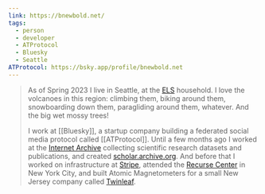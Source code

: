 ```yaml
---
link: https://bnewbold.net/
tags:
  - person
  - developer
  - ATProtocol
  - Bluesky
  - Seattle
ATProtocol: https://bsky.app/profile/bnewbold.net
---
```

> As of Spring 2023 I live in Seattle, at the [ELS](https://extraordinary.leastsquar.es/) household. I love the volcanoes in this region: climbing them, biking around them, snowboarding down them, paragliding around them, whatever. And the big wet mossy trees!
> 
> I work at [[Bluesky]], a startup company building a federated social media protocol called [[ATProtocol]]. Until a few months ago I worked at the [Internet Archive](https://archive.org/) collecting scientific research datasets and publications, and created [scholar.archive.org](https://scholar.archive.org/). And before that I worked on infrastructure at [Stripe](https://stripe.com/), attended the [Recurse Center](https://recurse.com/) in New York City, and built Atomic Magnetometers for a small New Jersey company called [Twinleaf](http://www.twinleaf.com/).